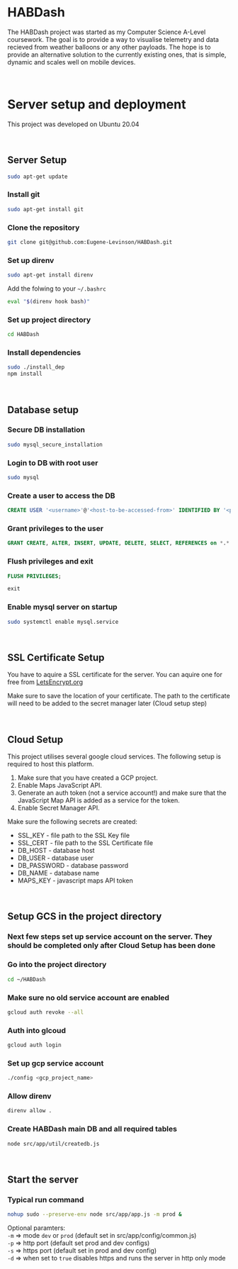 
# HABDash

The HABDash project was started as my Computer Science A-Level coursework. The goal is to provide a way to visualise telemetry and data recieved from weather balloons or any other payloads. The hope is to provide an alternative solution to the currently existing ones, that is simple, dynamic and scales well on mobile devices.

<br>


# Server setup and deployment

This project was developed on Ubuntu 20.04 

<br> 

## Server Setup

``` bash
sudo apt-get update
```

### Install git

``` bash
sudo apt-get install git 
```

### Clone the repository

``` bash
git clone git@github.com:Eugene-Levinson/HABDash.git
```

### Set up direnv
  
``` bash
sudo apt-get install direnv
```  

Add the folwing to your `~/.bashrc`  

``` bash
eval "$(direnv hook bash)"
```

### Set up project directory

``` bash
cd HABDash
```

### Install dependencies
  
``` bash
sudo ./install_dep
npm install
```

<br>

## Database setup

### Secure DB installation

``` bash
sudo mysql_secure_installation
```

### Login to DB with root user

``` bash
sudo mysql
```

### Create a user to access the DB

``` sql
CREATE USER '<username>'@'<host-to-be-accessed-from>' IDENTIFIED BY '<password>';
```

### Grant privileges to the user
``` sql
GRANT CREATE, ALTER, INSERT, UPDATE, DELETE, SELECT, REFERENCES on *.* TO '<username>'@'<host-to-be-accessed-from>' WITH GRANT OPTION;
```

### Flush privileges and exit

```sql
FLUSH PRIVILEGES;
```

```sql
exit
```

### Enable mysql server on startup

```bash
sudo systemctl enable mysql.service
```

<br>

## SSL Certificate Setup

You have to aquire a SSL certificate for the server.
You can aquire one for free from [LetsEncrypt.org](https://letsencrypt.org/getting-started/)

Make sure to save the location of your certificate. The path to the certificate will need to be added to the secret manager later (Cloud setup step)

<br>

## Cloud Setup

This project utilises several google cloud services. The following setup is required to host this platform.

1. Make sure that you have created a GCP project. 
2. Enable Maps JavaScript API.
3. Generate an auth token (not a service account!) and make sure that the JavaScript Map API is added as a service for the token.
4. Enable Secret Manager API.

Make sure the following secrets are created:

- SSL_KEY - file path to the SSL Key file
- SSL_CERT - file path to the SSL Certificate file
- DB_HOST - database host
- DB_USER - database user
- DB_PASSWORD - database password
- DB_NAME - database name
- MAPS_KEY - javascript maps API token

<br>

## Setup GCS in the project directory

### Next few steps set up service account on the server. They should be completed only after Cloud Setup has been done

### Go into the project directory

``` bash
cd ~/HABDash
```

### Make sure no old service account are enabled

``` bash
gcloud auth revoke --all
```

### Auth into glcoud
```bash
gcloud auth login
```

### Set up gcp service account

``` bash
./config <gcp_project_name>
```

### Allow direnv

``` bash
direnv allow .
```

### Create HABDash main DB and all required tables

``` bash
node src/app/util/createdb.js
```

<br>

## Start the server

### Typical run command

``` bash
nohup sudo --preserve-env node src/app/app.js -m prod &
```

Optional paramters:  
`-m` => mode `dev` or `prod` (default set in src/app/config/common.js)  
`-p` => http port (default set prod and dev configs)  
`-s` => https port (default set in prod and dev config)  
`-d` => when set to `true` disables https and runs the server in http only mode
